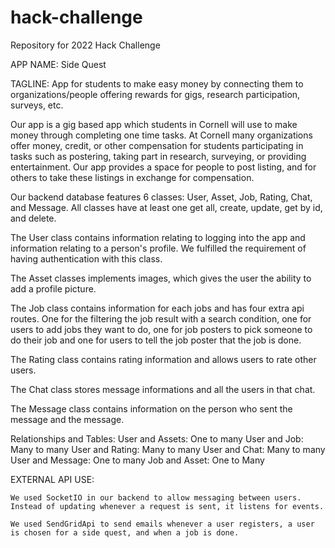 # hack-challenge
Repository for 2022 Hack Challenge

APP NAME: Side Quest

TAGLINE: App for students to make easy money by connecting them to organizations/people offering rewards for gigs, research participation, surveys, etc.

Our app is a gig based app which students in Cornell will use to make money through completing one time tasks. At Cornell many organizations offer money, credit, or other compensation for students participating in tasks such as postering, taking part in research, surveying, or providing entertainment. Our app provides a space for people to post listing, and for others to take these listings in exchange for compensation.

Our backend database features 6 classes: User, Asset, Job, Rating, Chat, and Message. All classes have at least one get all, create, update, get by id, and delete.

The User class contains information relating to logging into the app and information relating to a person's profile. We fulfilled the requirement of having authentication with this class.

The Asset classes implements images, which gives the user the ability to add a profile picture. 

The Job class contains information for each jobs and has four extra api routes. One for the filtering the job result with a search condition, one for users to add jobs they want to do, one for job posters to pick someone to do their job and one for users to tell the job poster that the job is done.

The Rating class contains rating information and allows users to rate other users.

The Chat class stores message informations and all the users in that chat.

The Message class contains information on the person who sent the message and the message.

Relationships and Tables:
    User and Assets: One to many
    User and Job: Many to many
    User and Rating: Many to many
    User and Chat: Many to many
    User and Message: One to many
    Job and Asset: One to Many

EXTERNAL API USE:

    We used SocketIO in our backend to allow messaging between users. Instead of updating whenever a request is sent, it listens for events.

    We used SendGridApi to send emails whenever a user registers, a user is chosen for a side quest, and when a job is done.




